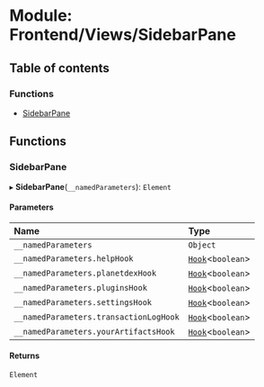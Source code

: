 # Module: Frontend/Views/SidebarPane

## Table of contents

### Functions

- [SidebarPane](Frontend_Views_SidebarPane.md#sidebarpane)

## Functions

### SidebarPane

▸ **SidebarPane**(`__namedParameters`): `Element`

#### Parameters

| Name                                   | Type                                                   |
| :------------------------------------- | :----------------------------------------------------- |
| `__namedParameters`                    | `Object`                                               |
| `__namedParameters.helpHook`           | [`Hook`](types_global_GlobalTypes.md#hook)<`boolean`\> |
| `__namedParameters.planetdexHook`      | [`Hook`](types_global_GlobalTypes.md#hook)<`boolean`\> |
| `__namedParameters.pluginsHook`        | [`Hook`](types_global_GlobalTypes.md#hook)<`boolean`\> |
| `__namedParameters.settingsHook`       | [`Hook`](types_global_GlobalTypes.md#hook)<`boolean`\> |
| `__namedParameters.transactionLogHook` | [`Hook`](types_global_GlobalTypes.md#hook)<`boolean`\> |
| `__namedParameters.yourArtifactsHook`  | [`Hook`](types_global_GlobalTypes.md#hook)<`boolean`\> |

#### Returns

`Element`
